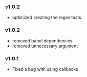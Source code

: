
### v1.0.2

- optimized creating the regex tests.

### v1.0.2

- removed babel dependencies
- removed unnecessary argument

### v1.0.1

- Fixed a bug with using callbacks
